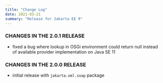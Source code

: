 ```yaml
---
title: "Change Log"
date: 2021-03-21
summary: "Release for Jakarta EE 9"
---
```


### CHANGES IN THE 2.0.1 RELEASE

* fixed a bug where lookup in OSGi environment could return null instead of available provider implementation on Java SE 11

### CHANGES IN THE 2.0.0 RELEASE

* initial release with ``jakarta.xml.soap`` package
